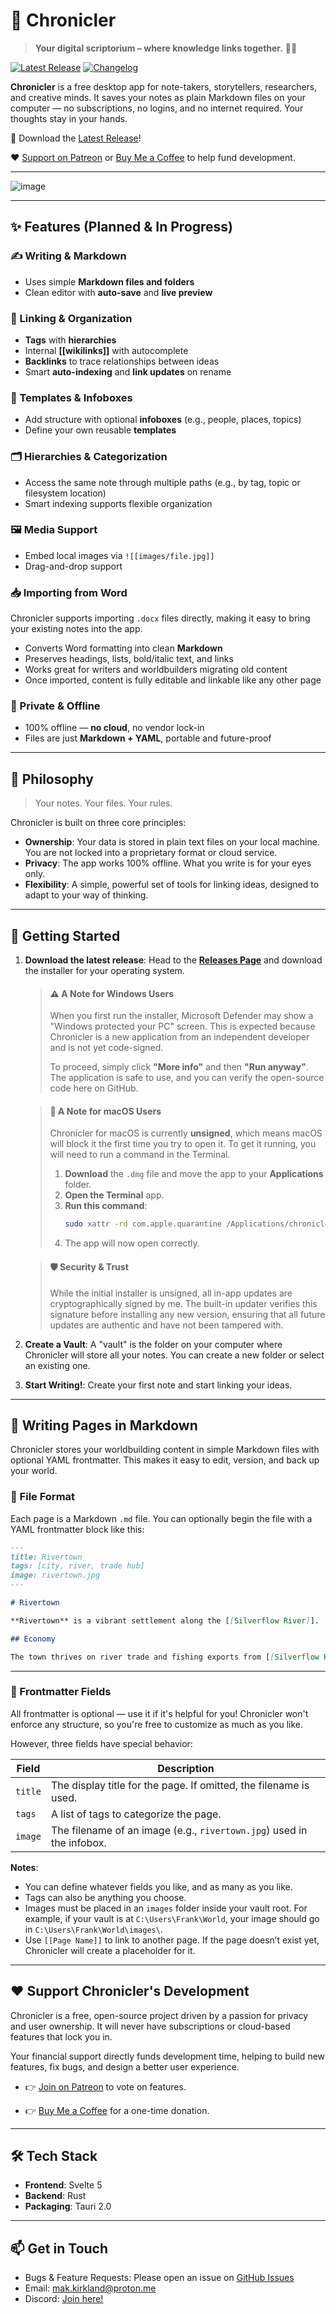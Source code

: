# 🧭 Chronicler

> **Your digital scriptorium – where knowledge links together.** 🧙‍♂️

[![Latest Release](https://img.shields.io/github/v/release/mak-kirkland/chronicler?label=release)](https://github.com/mak-kirkland/chronicler/releases/latest)
[![Changelog](https://img.shields.io/badge/changelog-md-blue)](https://github.com/mak-kirkland/chronicler/blob/main/CHANGELOG.md)

**Chronicler** is a free desktop app for note-takers, storytellers, researchers, and creative minds. It saves your notes as plain Markdown files on your computer — no subscriptions, no logins, and no internet required. Your thoughts stay in your hands.

🎉 Download the [Latest Release](https://github.com/mak-kirkland/chronicler/releases/latest)!

❤️ [Support on Patreon](https://patreon.com/ChroniclerNotes) or [Buy Me a Coffee](https://buymeacoffee.com/chronicler) to help fund development.

---

![image](https://github.com/user-attachments/assets/6786c1fd-755b-428c-8bab-65503212c4bf)

---

## ✨ Features (Planned & In Progress)

### ✍️ Writing & Markdown

-   Uses simple **Markdown files and folders**
-   Clean editor with **auto-save** and **live preview**

### 🔗 Linking & Organization

-   **Tags** with **hierarchies**
-   Internal **[[wikilinks]]** with autocomplete
-   **Backlinks** to trace relationships between ideas
-   Smart **auto-indexing** and **link updates** on rename

### 📇 Templates & Infoboxes

-   Add structure with optional **infoboxes** (e.g., people, places, topics)
-   Define your own reusable **templates**

### 🗂️ Hierarchies & Categorization

-   Access the same note through multiple paths (e.g., by tag, topic or filesystem location)
-   Smart indexing supports flexible organization

### 🖼️ Media Support

-   Embed local images via `![[images/file.jpg]]`
-   Drag-and-drop support

### 📥 Importing from Word

Chronicler supports importing `.docx` files directly, making it easy to bring your existing notes into the app.

-   Converts Word formatting into clean **Markdown**
-   Preserves headings, lists, bold/italic text, and links
-   Works great for writers and worldbuilders migrating old content
-   Once imported, content is fully editable and linkable like any other page

### 🔐 Private & Offline

-   100% offline — **no cloud**, no vendor lock-in
-   Files are just **Markdown + YAML**, portable and future-proof

---

## 🧭 Philosophy

> Your notes. Your files. Your rules.

Chronicler is built on three core principles:

-   **Ownership**: Your data is stored in plain text files on your local machine. You are not locked into a proprietary format or cloud service.
-   **Privacy**: The app works 100% offline. What you write is for your eyes only.
-   **Flexibility**: A simple, powerful set of tools for linking ideas, designed to adapt to your way of thinking.

---

## 🚀 Getting Started

1.  **Download the latest release**: Head to the [**Releases Page**](https://github.com/mak-kirkland/chronicler/releases/latest) and download the installer for your operating system.

    > #### ⚠️ A Note for Windows Users
    >
    > When you first run the installer, Microsoft Defender may show a "Windows protected your PC" screen. This is expected because Chronicler is a new application from an independent developer and is not yet code-signed.
    >
    > To proceed, simply click **"More info"** and then **"Run anyway"**. The application is safe to use, and you can verify the open-source code here on GitHub.

    > #### 🍎 A Note for macOS Users
    >
    > Chronicler for macOS is currently **unsigned**, which means macOS will block it the first time you try to open it. To get it running, you will need to run a command in the Terminal.
    >
    > 1.  **Download** the `.dmg` file and move the app to your **Applications** folder.
    > 2.  **Open the Terminal** app.
    > 3.  **Run this command**:
    >     ```sh
    >     sudo xattr -rd com.apple.quarantine /Applications/chronicler.app
    >     ```
    > 4.  The app will now open correctly.

    > #### 🛡️ Security & Trust
    >
    > While the initial installer is unsigned, all in-app updates are cryptographically signed by me. The built-in updater verifies this signature before installing any new version, ensuring that all future updates are authentic and have not been tampered with.

2.  **Create a Vault**: A "vault" is the folder on your computer where Chronicler will store all your notes. You can create a new folder or select an existing one.

3.  **Start Writing!**: Create your first note and start linking your ideas.

---

## 📝 Writing Pages in Markdown

Chronicler stores your worldbuilding content in simple Markdown files with optional YAML frontmatter. This makes it easy to edit, version, and back up your world.

### 📄 File Format

Each page is a Markdown `.md` file. You can optionally begin the file with a YAML frontmatter block like this:

```markdown
---
title: Rivertown
tags: [city, river, trade hub]
image: rivertown.jpg
---

# Rivertown

**Rivertown** is a vibrant settlement along the [[Silverflow River]].

## Economy

The town thrives on river trade and fishing exports from [[Silverflow River|Silverflow]].
```

---

### 🧠 Frontmatter Fields

All frontmatter is optional — use it if it's helpful for you! Chronicler won't enforce any structure, so you're free to customize as much as you like.

However, three fields have special behavior:

| Field   | Description                                                        |
| ------- | ------------------------------------------------------------------ |
| `title` | The display title for the page. If omitted, the filename is used.  |
| `tags`  | A list of tags to categorize the page.                             |
| `image` | The filename of an image (e.g., `rivertown.jpg`) used in the infobox. |

**Notes**:

-   You can define whatever fields you like, and as many as you like.
-   Tags can also be anything you choose.
-   Images must be placed in an `images` folder inside your vault root.
    For example, if your vault is at `C:\Users\Frank\World`, your image should go in `C:\Users\Frank\World\images\`.
-   Use `[[Page Name]]` to link to another page. If the page doesn’t exist yet, Chronicler will create a placeholder for it.

---

## ❤️ Support Chronicler's Development

Chronicler is a free, open-source project driven by a passion for privacy and user ownership. It will never have subscriptions or cloud-based features that lock you in.

Your financial support directly funds development time, helping to build new features, fix bugs, and design a better user experience.

-   👉 [Join on Patreon](https://patreon.com/ChroniclerNotes) to vote on features.

-   👉 [Buy Me a Coffee](https://buymeacoffee.com/chronicler) for a one-time donation.

---

## 🛠️ Tech Stack

-   **Frontend**: Svelte 5
-   **Backend**: Rust
-   **Packaging**: Tauri 2.0

---

## 📫 Get in Touch

-   Bugs & Feature Requests: Please open an issue on [GitHub Issues](https://github.com/mak-kirkland/chronicler/issues)
-   Email: [mak.kirkland@proton.me](mailto:mak.kirkland@proton.me)
-   Discord: [Join here!](https://discord.gg/cXJwcbe2b7)
